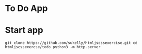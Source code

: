 # **To Do App**

# Start app

`git clone https://github.com/sukelly/htmljscssexercise.git
cd htmljscssexercse/todo
python3 -m http.server`
